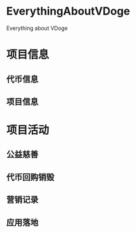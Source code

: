 # EverythingAboutVDoge
Everything about VDoge

# 项目信息
## 代币信息

## 项目信息



# 项目活动

## 公益慈善

## 代币回购销毁

## 营销记录


## 应用落地


